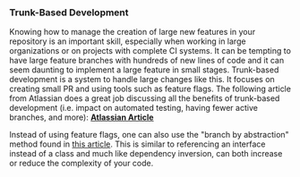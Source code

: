### Trunk-Based Development

Knowing how to manage the creation of large new features in your repository is an important skill, especially when working in large organizations or on projects with complete CI systems. It can be tempting to have large feature branches with hundreds of new lines of code and it can seem daunting to implement a large feature in small stages. Trunk-based development is a system to handle large changes like this. It focuses on creating small PR and using tools such as feature flags. The following article from Atlassian does a great job discussing all the benefits of trunk-based development (i.e. impact on automated testing, having fewer active branches, and more): **[Atlassian Article](https://www.atlassian.com/continuous-delivery/continuous-integration/trunk-based-development)**

Instead of using feature flags, one can also use the "branch by abstraction" method found in [this article](https://trunkbaseddevelopment.com/branch-by-abstraction/). This is similar to referencing an interface instead of a class and much like dependency inversion, can both increase or reduce the complexity of your code.
